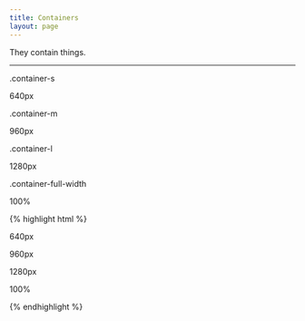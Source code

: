 ```yaml
---
title: Containers
layout: page
---
```


<p class="t-4">They contain things.</p>

<hr />

<div>
	<p class="m-bottom-0 t-s t-red t-bold">.container-s</p>
	<div class="container-s border-left border-right border-dotted box m-bottom">
		<p>640px</p>
	</div>
</div>
<div>
	<p class="m-bottom-0 t-s t-red t-bold">.container-m</p>
	<div class="container-m border-left border-right border-dotted box m-bottom">
		<p>960px</p>
	</div>
</div>
<div>
	<p class="m-bottom-0 t-s t-red t-bold">.container-l</p>
	<div class="container-l border-left border-right border-dotted box m-bottom">
		<p>1280px</p>
	</div>
</div>
<div>
	<p class="m-bottom-0 t-s t-red t-bold">.container-full-width</p>
	<div class="container-full-width border-left border-right border-dotted box m-bottom">
		<p>100%</p>
	</div>
</div>

{% highlight html %}
<div class="container-s">
	<p>640px</p>
</div>
<div class="container-m">
	<p>960px</p>
</div>
<div class="container-l">
	<p>1280px</p>
</div>
<div class="container-full-width">
	<p>100%</p>
</div>
{% endhighlight %}

